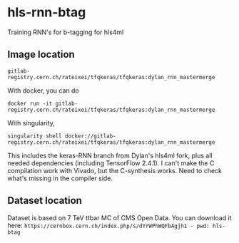 # hls-rnn-btag
Training RNN's for b-tagging for hls4ml

## Image location
```
gitlab-registry.cern.ch/rateixei/tfqkeras/tfqkeras:dylan_rnn_mastermerge
```

With docker, you can do
```
docker run -it gitlab-registry.cern.ch/rateixei/tfqkeras/tfqkeras:dylan_rnn_mastermerge
```

With singularity,
```
singularity shell docker://gitlab-registry.cern.ch/rateixei/tfqkeras/tfqkeras:dylan_rnn_mastermerge
```

This includes the keras-RNN branch from Dylan's hls4ml fork, plus all needed dependencies (including TensorFlow 2.4.1).
I can't make the C compilation work with Vivado, but the C-synthesis works. Need to check what's missing in the compiler side.

## Dataset location

Dataset is based on 7 TeV ttbar MC of CMS Open Data. You can download it here:
```https://cernbox.cern.ch/index.php/s/dYrWPhWQFbAgjh1 - pwd: hls-btag```
